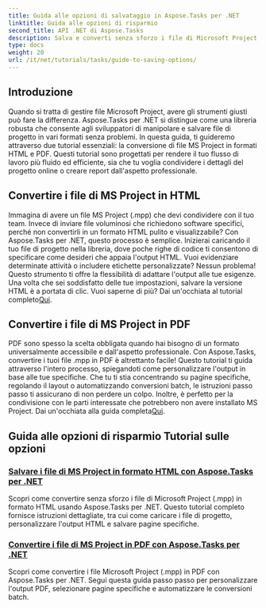 ```yaml
---
title: Guida alle opzioni di salvataggio in Aspose.Tasks per .NET
linktitle: Guida alle opzioni di risparmio
second_title: API .NET di Aspose.Tasks
description: Salva e converti senza sforzo i file di Microsoft Project con Aspose.Tasks per .NET. Esplora i tutorial sull'esportazione nei formati HTML e PDF.
type: docs
weight: 20
url: /it/net/tutorials/tasks/guide-to-saving-options/
---
```

## Introduzione

Quando si tratta di gestire file Microsoft Project, avere gli strumenti giusti può fare la differenza. Aspose.Tasks per .NET si distingue come una libreria robusta che consente agli sviluppatori di manipolare e salvare file di progetto in vari formati senza problemi. In questa guida, ti guideremo attraverso due tutorial essenziali: la conversione di file MS Project in formati HTML e PDF. Questi tutorial sono progettati per rendere il tuo flusso di lavoro più fluido ed efficiente, sia che tu voglia condividere i dettagli del progetto online o creare report dall'aspetto professionale.

## Convertire i file di MS Project in HTML

Immagina di avere un file MS Project (.mpp) che devi condividere con il tuo team. Invece di inviare file voluminosi che richiedono software specifici, perché non convertirli in un formato HTML pulito e visualizzabile? Con Aspose.Tasks per .NET, questo processo è semplice. Inizierai caricando il tuo file di progetto nella libreria, dove poche righe di codice ti consentono di specificare come desideri che appaia l'output HTML. Vuoi evidenziare determinate attività o includere etichette personalizzate? Nessun problema! Questo strumento ti offre la flessibilità di adattare l'output alle tue esigenze. Una volta che sei soddisfatto delle tue impostazioni, salvare la versione HTML è a portata di clic. Vuoi saperne di più? Dai un'occhiata al tutorial completo[Qui](./save-ms-project-files-to-html-format/).

## Convertire i file di MS Project in PDF

 PDF sono spesso la scelta obbligata quando hai bisogno di un formato universalmente accessibile e dall'aspetto professionale. Con Aspose.Tasks, convertire i tuoi file .mpp in PDF è altrettanto facile! Questo tutorial ti guida attraverso l'intero processo, spiegandoti come personalizzare l'output in base alle tue specifiche. Che tu ti stia concentrando su pagine specifiche, regolando il layout o automatizzando conversioni batch, le istruzioni passo passo ti assicurano di non perdere un colpo. Inoltre, è perfetto per la condivisione con le parti interessate che potrebbero non avere installato MS Project. Dai un'occhiata alla guida completa[Qui](./convert-ms-project-files-to-pdf/).

## Guida alle opzioni di risparmio Tutorial sulle opzioni
### [Salvare i file di MS Project in formato HTML con Aspose.Tasks per .NET](./save-ms-project-files-to-html-format/)
Scopri come convertire senza sforzo i file di Microsoft Project (.mpp) in formato HTML usando Aspose.Tasks per .NET. Questo tutorial completo fornisce istruzioni dettagliate, tra cui come caricare i file di progetto, personalizzare l'output HTML e salvare pagine specifiche.
### [Convertire i file di MS Project in PDF con Aspose.Tasks per .NET](./convert-ms-project-files-to-pdf/)
Scopri come convertire i file Microsoft Project (.mpp) in PDF con Aspose.Tasks per .NET. Segui questa guida passo passo per personalizzare l'output PDF, selezionare pagine specifiche e automatizzare le conversioni batch.